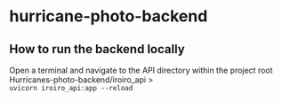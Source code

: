 # hurricane-photo-backend

## How to run the backend locally

Open a terminal and navigate to the API directory within the project root \
Hurricanes-photo-backend/iroiro_api > \
```uvicorn iroiro_api:app --reload```